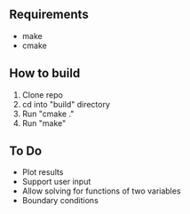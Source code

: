 ## Requirements

- make
- cmake

## How to build

1. Clone repo
2. cd into "build" directory
3. Run "cmake ."
4. Run "make"

## To Do

- Plot results
- Support user input
- Allow solving for functions of two variables
- Boundary conditions
